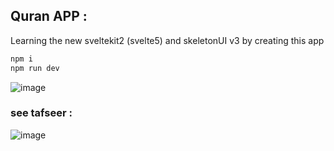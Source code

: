 ## Quran APP : 

Learning the new sveltekit2 (svelte5) and skeletonUI v3
by creating this app

```sh
npm i
npm run dev
```
![image](https://github.com/Mehdi-YC/svelte-vite-daisyui/assets/44881216/738d3943-4615-4f9f-a1a4-78a75a9d7256)

### see tafseer : 
![image](https://github.com/Mehdi-YC/svelte-vite-daisyui/assets/44881216/9f70d3ab-d121-40dd-8c1e-0df228922eaa)

